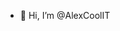 - 👋 Hi, I’m @AlexCoolIT

<!---
AlexCoolIT/AlexCoolIT is a ✨ special ✨ repository because its `README.md` (this file) appears on your GitHub profile.
You can click the Preview link to take a look at your changes.
--->
